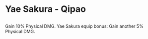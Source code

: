# Yae Sakura - Qipao

## 

Gain 10% Physical DMG. Yae Sakura equip bonus: Gain another 5% Physical DMG.